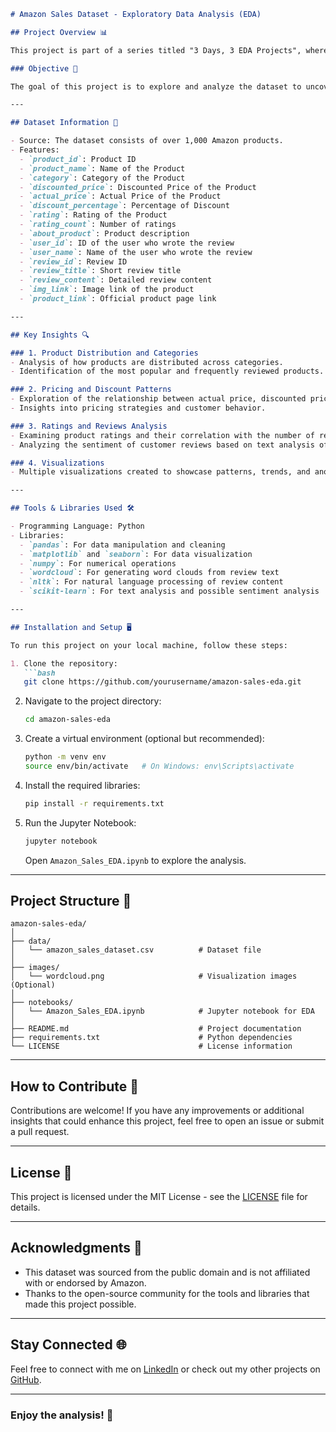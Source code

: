 ```markdown
# Amazon Sales Dataset - Exploratory Data Analysis (EDA)

## Project Overview 📊

This project is part of a series titled "3 Days, 3 EDA Projects", where I conduct detailed Exploratory Data Analysis (EDA) on diverse datasets. For this project, I worked with the Amazon Sales Dataset, which contains ratings, reviews, and pricing data for over 1,000 Amazon products.

### Objective 🧠

The goal of this project is to explore and analyze the dataset to uncover meaningful insights into product performance, pricing strategies, customer sentiment, and more. This analysis will help businesses and decision-makers make data-driven decisions by understanding trends and patterns within the Amazon marketplace.

---

## Dataset Information 📑

- Source: The dataset consists of over 1,000 Amazon products.
- Features:
  - `product_id`: Product ID
  - `product_name`: Name of the Product
  - `category`: Category of the Product
  - `discounted_price`: Discounted Price of the Product
  - `actual_price`: Actual Price of the Product
  - `discount_percentage`: Percentage of Discount
  - `rating`: Rating of the Product
  - `rating_count`: Number of ratings
  - `about_product`: Product description
  - `user_id`: ID of the user who wrote the review
  - `user_name`: Name of the user who wrote the review
  - `review_id`: Review ID
  - `review_title`: Short review title
  - `review_content`: Detailed review content
  - `img_link`: Image link of the product
  - `product_link`: Official product page link

---

## Key Insights 🔍

### 1. Product Distribution and Categories
- Analysis of how products are distributed across categories.
- Identification of the most popular and frequently reviewed products.

### 2. Pricing and Discount Patterns
- Exploration of the relationship between actual price, discounted price, and discount percentages.
- Insights into pricing strategies and customer behavior.

### 3. Ratings and Reviews Analysis
- Examining product ratings and their correlation with the number of reviews.
- Analyzing the sentiment of customer reviews based on text analysis of review content.

### 4. Visualizations
- Multiple visualizations created to showcase patterns, trends, and anomalies in product ratings, pricing, and customer reviews.

---

## Tools & Libraries Used 🛠️

- Programming Language: Python
- Libraries:
  - `pandas`: For data manipulation and cleaning
  - `matplotlib` and `seaborn`: For data visualization
  - `numpy`: For numerical operations
  - `wordcloud`: For generating word clouds from review text
  - `nltk`: For natural language processing of review content
  - `scikit-learn`: For text analysis and possible sentiment analysis

---

## Installation and Setup 🖥️

To run this project on your local machine, follow these steps:

1. Clone the repository:
   ```bash
   git clone https://github.com/yourusername/amazon-sales-eda.git
   ```
2. Navigate to the project directory:
   ```bash
   cd amazon-sales-eda
   ```
3. Create a virtual environment (optional but recommended):
   ```bash
   python -m venv env
   source env/bin/activate   # On Windows: env\Scripts\activate
   ```
4. Install the required libraries:
   ```bash
   pip install -r requirements.txt
   ```

5. Run the Jupyter Notebook:
   ```bash
   jupyter notebook
   ```
   Open `Amazon_Sales_EDA.ipynb` to explore the analysis.

---

## Project Structure 📂

```
amazon-sales-eda/
│
├── data/
│   └── amazon_sales_dataset.csv          # Dataset file
│
├── images/
│   └── wordcloud.png                     # Visualization images (Optional)
│
├── notebooks/
│   └── Amazon_Sales_EDA.ipynb            # Jupyter notebook for EDA
│
├── README.md                             # Project documentation
├── requirements.txt                      # Python dependencies
└── LICENSE                               # License information
```

---

## How to Contribute 🤝

Contributions are welcome! If you have any improvements or additional insights that could enhance this project, feel free to open an issue or submit a pull request.

---

## License 📜

This project is licensed under the MIT License - see the [LICENSE](LICENSE) file for details.

---

## Acknowledgments 🙏

- This dataset was sourced from the public domain and is not affiliated with or endorsed by Amazon.
- Thanks to the open-source community for the tools and libraries that made this project possible.

---

## Stay Connected 🌐

Feel free to connect with me on [LinkedIn](https://www.linkedin.com/in/surabhi-jaiswal-97a539252/) or check out my other projects on [GitHub](https://github.com/Surabhi-Jaiswal).

---

### Enjoy the analysis! 🎉
```
